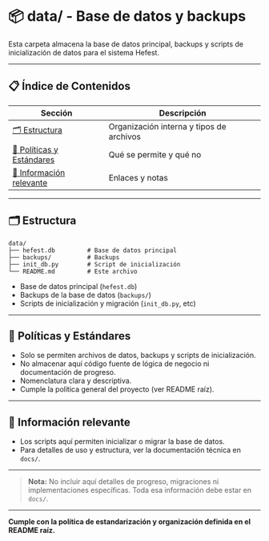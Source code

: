 # 📦 data/ - Base de datos y backups

Esta carpeta almacena la base de datos principal, backups y scripts de inicialización de datos para el sistema Hefest.

---

## 📋 Índice de Contenidos

| Sección                                             | Descripción                              |
| --------------------------------------------------- | ---------------------------------------- |
| [🗂️ Estructura](#estructura)                         | Organización interna y tipos de archivos |
| [📁 Políticas y Estándares](#políticas-y-estándares) | Qué se permite y qué no                  |
| [📖 Información relevante](#información-relevante)   | Enlaces y notas                          |

---

## 🗂️ Estructura

```
data/
├── hefest.db         # Base de datos principal
├── backups/          # Backups
├── init_db.py        # Script de inicialización
└── README.md         # Este archivo
```

- Base de datos principal (`hefest.db`)
- Backups de la base de datos (`backups/`)
- Scripts de inicialización y migración (`init_db.py`, etc)

---

## 📁 Políticas y Estándares

- Solo se permiten archivos de datos, backups y scripts de inicialización.
- No almacenar aquí código fuente de lógica de negocio ni documentación de progreso.
- Nomenclatura clara y descriptiva.
- Cumple la política general del proyecto (ver README raíz).

---

## 📖 Información relevante

- Los scripts aquí permiten inicializar o migrar la base de datos.
- Para detalles de uso y estructura, ver la documentación técnica en `docs/`.

---

> **Nota:** No incluir aquí detalles de progreso, migraciones ni implementaciones específicas. Toda esa información debe estar en `docs/`.

---

**Cumple con la política de estandarización y organización definida en el README raíz.**
